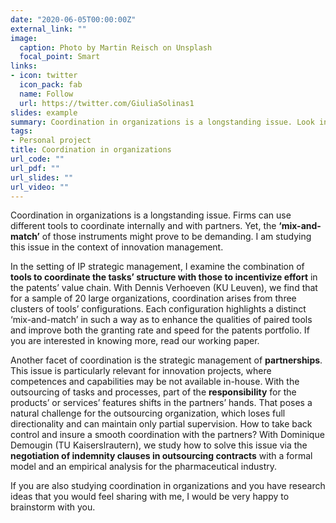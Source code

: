 ```yaml
---
date: "2020-06-05T00:00:00Z"
external_link: ""
image:
  caption: Photo by Martin Reisch on Unsplash
  focal_point: Smart
links:
- icon: twitter
  icon_pack: fab
  name: Follow
  url: https://twitter.com/GiuliaSolinas1
slides: example
summary: Coordination in organizations is a longstanding issue. Look into my research to find more info.
tags:
- Personal project
title: Coordination in organizations
url_code: ""
url_pdf: ""
url_slides: ""
url_video: ""
---
```


Coordination in organizations is a longstanding issue. Firms can use different tools to coordinate internally and with partners. Yet, the **‘mix-and-match’** of those instruments might prove to be demanding. I am studying this issue in the context of innovation management. 

In the setting of IP strategic management, I examine the combination of **tools to coordinate the tasks’ structure with those to incentivize effort** in the patents’ value chain. With Dennis Verhoeven (KU Leuven), we find that for a sample of 20 large organizations, coordination arises from three clusters of tools’ configurations. Each configuration highlights a distinct ‘mix-and-match’ in such a way as to enhance the qualities of paired tools and improve both the granting rate and speed for the patents portfolio. If you are interested in knowing more, read our working paper.

Another facet of coordination is the strategic management of **partnerships**. This issue is particularly relevant for innovation projects, where competences and capabilities may be not available in-house. With the outsourcing of tasks and processes, part of the **responsibility** for the products’ or services’ features shifts in the partners’ hands. That poses a natural challenge for the outsourcing organization, which loses full directionality and can maintain only partial supervision. How to take back control and insure a smooth coordination with the partners? With Dominique Demougin (TU Kaiserslrautern), we study how to solve this issue via the **negotiation of indemnity clauses in outsourcing contracts** with a formal model and an empirical analysis for the pharmaceutical industry.

If you are also studying coordination in organizations and you have research ideas that you would feel sharing with me, I would be very happy to brainstorm with you. 



